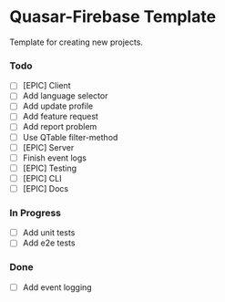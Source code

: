 # Quasar-Firebase Template

Template for creating new projects.

### Todo

- [ ] [EPIC] Client  
- [ ] Add language selector  
- [ ] Add update profile  
- [ ] Add feature request  
- [ ] Add report problem  
- [ ] Use QTable filter-method  
- [ ] [EPIC] Server  
- [ ] Finish event logs  
- [ ] [EPIC] Testing  
- [ ] [EPIC] CLI  
- [ ] [EPIC] Docs  

### In Progress

- [ ] Add unit tests  
- [ ] Add e2e tests  

### Done

- [ ] Add event logging  

